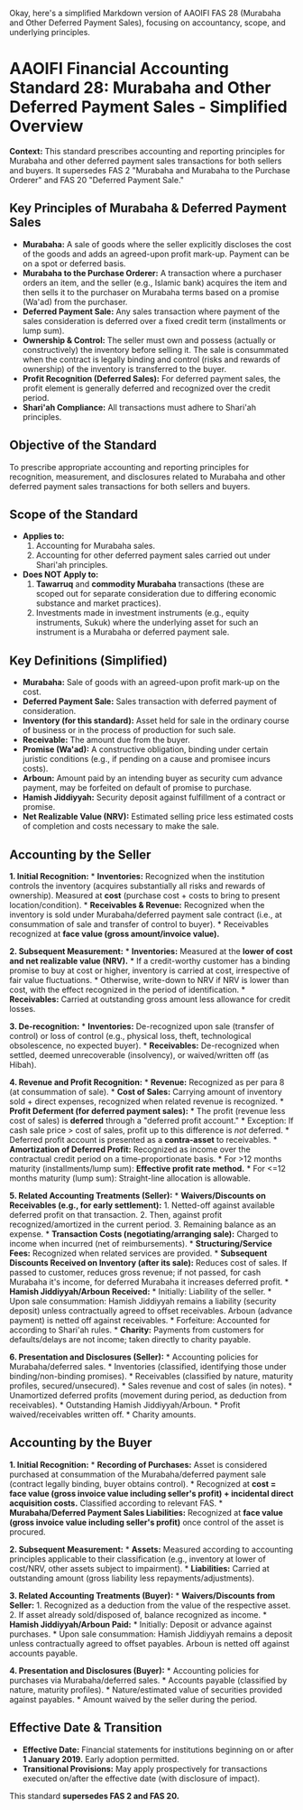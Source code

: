 Okay, here's a simplified Markdown version of AAOIFI FAS 28 (Murabaha and Other Deferred Payment Sales), focusing on accountancy, scope, and underlying principles.

# AAOIFI Financial Accounting Standard 28: Murabaha and Other Deferred Payment Sales - Simplified Overview

**Context:** This standard prescribes accounting and reporting principles for Murabaha and other deferred payment sales transactions for both sellers and buyers. It supersedes FAS 2 "Murabaha and Murabaha to the Purchase Orderer" and FAS 20 "Deferred Payment Sale."

## Key Principles of Murabaha & Deferred Payment Sales

*   **Murabaha:** A sale of goods where the seller explicitly discloses the cost of the goods and adds an agreed-upon profit mark-up. Payment can be on a spot or deferred basis.
*   **Murabaha to the Purchase Orderer:** A transaction where a purchaser orders an item, and the seller (e.g., Islamic bank) acquires the item and then sells it to the purchaser on Murabaha terms based on a promise (Wa'ad) from the purchaser.
*   **Deferred Payment Sale:** Any sales transaction where payment of the sales consideration is deferred over a fixed credit term (installments or lump sum).
*   **Ownership & Control:** The seller must own and possess (actually or constructively) the inventory before selling it. The sale is consummated when the contract is legally binding and control (risks and rewards of ownership) of the inventory is transferred to the buyer.
*   **Profit Recognition (Deferred Sales):** For deferred payment sales, the profit element is generally deferred and recognized over the credit period.
*   **Shari'ah Compliance:** All transactions must adhere to Shari'ah principles.

## Objective of the Standard

To prescribe appropriate accounting and reporting principles for recognition, measurement, and disclosures related to Murabaha and other deferred payment sales transactions for both sellers and buyers.

## Scope of the Standard

*   **Applies to:**
    1.  Accounting for Murabaha sales.
    2.  Accounting for other deferred payment sales carried out under Shari'ah principles.
*   **Does NOT Apply to:**
    1.  **Tawarruq** and **commodity Murabaha** transactions (these are scoped out for separate consideration due to differing economic substance and market practices).
    2.  Investments made in investment instruments (e.g., equity instruments, Sukuk) where the underlying asset for such an instrument is a Murabaha or deferred payment sale.

## Key Definitions (Simplified)

*   **Murabaha:** Sale of goods with an agreed-upon profit mark-up on the cost.
*   **Deferred Payment Sale:** Sales transaction with deferred payment of consideration.
*   **Inventory (for this standard):** Asset held for sale in the ordinary course of business or in the process of production for such sale.
*   **Receivable:** The amount due from the buyer.
*   **Promise (Wa'ad):** A constructive obligation, binding under certain juristic conditions (e.g., if pending on a cause and promisee incurs costs).
*   **Arboun:** Amount paid by an intending buyer as security cum advance payment, may be forfeited on default of promise to purchase.
*   **Hamish Jiddiyyah:** Security deposit against fulfillment of a contract or promise.
*   **Net Realizable Value (NRV):** Estimated selling price less estimated costs of completion and costs necessary to make the sale.

## Accounting by the Seller

**1. Initial Recognition:**
    *   **Inventories:** Recognized when the institution controls the inventory (acquires substantially all risks and rewards of ownership). Measured at **cost** (purchase cost + costs to bring to present location/condition).
    *   **Receivables & Revenue:** Recognized when the inventory is sold under Murabaha/deferred payment sale contract (i.e., at consummation of sale and transfer of control to buyer).
        *   Receivables recognized at **face value (gross amount/invoice value).**

**2. Subsequent Measurement:**
    *   **Inventories:** Measured at the **lower of cost and net realizable value (NRV).**
        *   If a credit-worthy customer has a binding promise to buy at cost or higher, inventory is carried at cost, irrespective of fair value fluctuations.
        *   Otherwise, write-down to NRV if NRV is lower than cost, with the effect recognized in the period of identification.
    *   **Receivables:** Carried at outstanding gross amount less allowance for credit losses.

**3. De-recognition:**
    *   **Inventories:** De-recognized upon sale (transfer of control) or loss of control (e.g., physical loss, theft, technological obsolescence, no expected buyer).
    *   **Receivables:** De-recognized when settled, deemed unrecoverable (insolvency), or waived/written off (as Hibah).

**4. Revenue and Profit Recognition:**
    *   **Revenue:** Recognized as per para 8 (at consummation of sale).
    *   **Cost of Sales:** Carrying amount of inventory sold + direct expenses, recognized when related revenue is recognized.
    *   **Profit Deferment (for deferred payment sales):**
        *   The profit (revenue less cost of sales) is **deferred** through a "deferred profit account."
        *   Exception: If cash sale price > cost of sales, profit up to this difference is *not* deferred.
        *   Deferred profit account is presented as a **contra-asset** to receivables.
        *   **Amortization of Deferred Profit:** Recognized as income over the contractual credit period on a time-proportionate basis.
            *   For >12 months maturity (installments/lump sum): **Effective profit rate method.**
            *   For <=12 months maturity (lump sum): Straight-line allocation is allowable.

**5. Related Accounting Treatments (Seller):**
    *   **Waivers/Discounts on Receivables (e.g., for early settlement):**
        1.  Netted-off against available deferred profit on that transaction.
        2.  Then, against profit recognized/amortized in the current period.
        3.  Remaining balance as an expense.
    *   **Transaction Costs (negotiating/arranging sale):** Charged to income when incurred (net of reimbursements).
    *   **Structuring/Service Fees:** Recognized when related services are provided.
    *   **Subsequent Discounts Received on Inventory (after its sale):** Reduces cost of sales. If passed to customer, reduces gross revenue; if not passed, for cash Murabaha it's income, for deferred Murabaha it increases deferred profit.
    *   **Hamish Jiddiyyah/Arboun Received:**
        *   Initially: Liability of the seller.
        *   Upon sale consummation: Hamish Jiddiyyah remains a liability (security deposit) unless contractually agreed to offset receivables. Arboun (advance payment) is netted off against receivables.
        *   Forfeiture: Accounted for according to Shari'ah rules.
    *   **Charity:** Payments from customers for defaults/delays are not income; taken directly to charity payable.

**6. Presentation and Disclosures (Seller):**
    *   Accounting policies for Murabaha/deferred sales.
    *   Inventories (classified, identifying those under binding/non-binding promises).
    *   Receivables (classified by nature, maturity profiles, secured/unsecured).
    *   Sales revenue and cost of sales (in notes).
    *   Unamortized deferred profits (movement during period, as deduction from receivables).
    *   Outstanding Hamish Jiddiyyah/Arboun.
    *   Profit waived/receivables written off.
    *   Charity amounts.

## Accounting by the Buyer

**1. Initial Recognition:**
    *   **Recording of Purchases:** Asset is considered purchased at consummation of the Murabaha/deferred payment sale (contract legally binding, buyer obtains control).
    *   Recognized at **cost = face value (gross invoice value including seller's profit) + incidental direct acquisition costs.** Classified according to relevant FAS.
    *   **Murabaha/Deferred Payment Sales Liabilities:** Recognized at **face value (gross invoice value including seller's profit)** once control of the asset is procured.

**2. Subsequent Measurement:**
    *   **Assets:** Measured according to accounting principles applicable to their classification (e.g., inventory at lower of cost/NRV, other assets subject to impairment).
    *   **Liabilities:** Carried at outstanding amount (gross liability less repayments/adjustments).

**3. Related Accounting Treatments (Buyer):**
    *   **Waivers/Discounts from Seller:**
        1.  Recognized as a deduction from the value of the respective asset.
        2.  If asset already sold/disposed of, balance recognized as income.
    *   **Hamish Jiddiyyah/Arboun Paid:**
        *   Initially: Deposit or advance against purchases.
        *   Upon sale consummation: Hamish Jiddiyyah remains a deposit unless contractually agreed to offset payables. Arboun is netted off against accounts payable.

**4. Presentation and Disclosures (Buyer):**
    *   Accounting policies for purchases via Murabaha/deferred sales.
    *   Accounts payable (classified by nature, maturity profiles).
    *   Nature/estimated value of securities provided against payables.
    *   Amount waived by the seller during the period.

## Effective Date & Transition

*   **Effective Date:** Financial statements for institutions beginning on or after **1 January 2019.** Early adoption permitted.
*   **Transitional Provisions:** May apply prospectively for transactions executed on/after the effective date (with disclosure of impact).

This standard **supersedes FAS 2 and FAS 20.**
